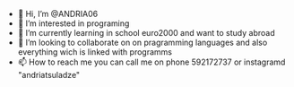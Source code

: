 - 👋 Hi, I’m @ANDRIA06
- 👀 I’m interested in programing 
- 🌱 I’m currently learning in school euro2000 and want to study abroad 
- 💞️ I’m looking to collaborate on on pragramming languages and also everything wich is linked with programms 
- 📫 How to reach me you can call me on phone 592172737 or instagramd "andriatsuladze" 

<!---
ANDRIA06/ANDRIA06 is a ✨ special ✨ repository because its `README.md` (this file) appears on your GitHub profile.
You can click the Preview link to take a look at your changes.
--->
